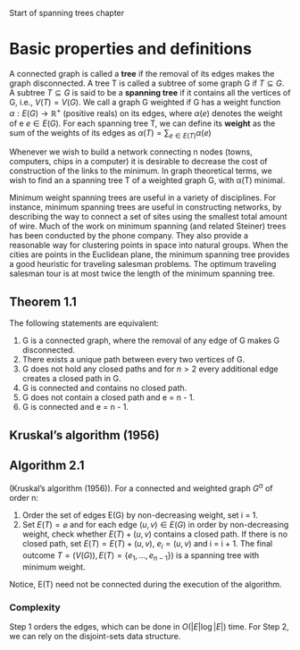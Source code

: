 Start of spanning trees chapter
# Basic properties and definitions
A connected graph is called a **tree** if the removal of its edges makes the graph disconnected. A tree T is called a subtree of some graph G if $T \subseteq G$. A subtree $T \subseteq G$ is said to be a **spanning tree** if it contains all the vertices of G, i.e., $V(T) = V(G)$. We call a graph G weighted if G has a weight function $\alpha : E(G) \rightarrow \mathbb{R}^+$ (positive reals) on its edges, where $\alpha(e)$ denotes the weight of e $e \in E(G)$. For each spanning tree T, we can define its **weight** as the sum of the weights of its edges as $\alpha(T) = \sum_{e\in E(T)} \alpha(e)$

Whenever we wish to build a network connecting n nodes (towns, computers, chips in a computer) it is desirable to decrease the cost of construction of the links to the minimum. In graph theoretical terms, we wish to find an a spanning tree T of a weighted graph G, with α(T) minimal.

Minimum weight spanning trees are useful in a variety of disciplines. For instance, minimum spanning trees are useful in constructing networks, by describing the way to connect a set of sites using the smallest total amount of wire. Much of the work on minimum spanning (and related Steiner) trees has been conducted by the phone company. They also provide a reasonable way for clustering points in space into natural groups. When the cities are points in the Euclidean plane, the minimum spanning tree provides a good heuristic for traveling salesman problems. The optimum traveling salesman tour is at most twice the length of the minimum spanning tree.
## Theorem 1.1
The following statements are equivalent:
1. G is a connected graph, where the removal of any edge of G makes G disconnected. 
2. There exists a unique path between every two vertices of G. 
3. G does not hold any closed paths and for $n \gt 2$ every additional edge creates a closed path in G. 
4. G is connected and contains no closed path. 
5. G does not contain a closed path and e = n - 1. 
6. G is connected and e = n - 1.
## Kruskal’s algorithm (1956)
## Algorithm 2.1
(Kruskal’s algorithm (1956)). For a connected and weighted graph $G^α$ of order n:
1. Order the set of edges E(G) by non-decreasing weight, set i = 1.
2. Set $E(T) = \varnothing$ and for each edge $(u, v) \in E(G)$ in order by non-decreasing weight, check whether $E(T) + (u, v)$ contains a closed path. If there is no closed path, set $E(T) =  E(T) + (u, v)$, $e_i = (u, v)$ and i = i + 1.
The final outcome $T = (V(G)), E(T) = \{e_1, ..., e_{n-1}\})$ is a spanning tree with minimum weight.

Notice, E(T) need not be connected during the execution of the algorithm.
### Complexity
Step 1 orders the edges, which can be done in $O(|E| \log |E|)$ time. For Step 2, we can rely on the disjoint-sets data structure. 